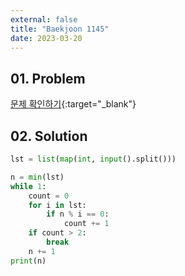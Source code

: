 ```yaml
---
external: false
title: "Baekjoon 1145"
date: 2023-03-20
---
```


## 01. Problem

[문제 확인하기](https://www.acmicpc.net/problem/1145){:target="_blank"}

## 02. Solution

```Python
lst = list(map(int, input().split()))

n = min(lst)
while 1:
    count = 0
    for i in lst:
        if n % i == 0:
            count += 1
    if count > 2:
        break
    n += 1
print(n)
```
